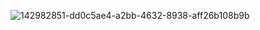 ![142982851-dd0c5ae4-a2bb-4632-8938-aff26b108b9b](https://user-images.githubusercontent.com/90381005/142984697-d53d5c12-e6cd-4f7a-8beb-09b1abd4daa2.png)
